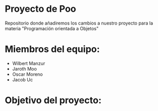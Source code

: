 # Proyecto de Poo
Repositorio donde añadiremos los cambios a nuestro proyecto para la materia "Programación orientada a Objetos"

# Miembros del equipo:
  - Wilbert Manzur
  - Jaroth Moo
  - Oscar Moreno
  - Jacob Uc
  
# Objetivo del proyecto:

